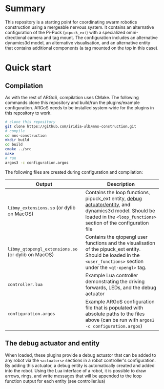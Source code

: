 # Summary
This repository is a starting point for coordinating swarm robotics construction using a mergeable nervous system. It contains an alternative configuration of the Pi-Puck (`pipuck_ext`) with a specialized omni-directional camera and tag mount. The configuration includes an alternative dynamics3d model, an alternative visualisation, and an alternative entity that contains additional components (a tag mounted on the top in this case).

# Quick start

## Compilation
As with the rest of ARGoS, compilation uses CMake. The following commands clone this repository and build/run the plugins/example configuration. ARGoS needs to be installed system-wide for the plugins in this repository to work.

```sh
# clone this repository
git clone https://github.com/iridia-ulb/mns-construction.git
# compile
cd mns-construction
mkdir build
cd build
cmake ../src
make
# run
argos3 -c configuration.argos
```

The following files are created during configuration and compilation:


| Output                                             | Description                                                                                                                                                               |
|----------------------------------------------------|---------------------------------------------------------------------------------------------------------------------------------------------------------------------------|
| `libmy_extensions.so` (or dylib on MacOS)          | Contains the loop functions, pipuck_ext entity, [debug actuator/entity](#the-debug-actuator-and-entity), and dynamics3d model. Should be loaded in the `<loop_functions>` section of the configuration file |
| `libmy_qtopengl_extensions.so` (or dylib on MacOS) | Contains the qtopengl user functions and the visualisation of the pipuck_ext entity. Should be loaded in the `<user_functions>` section under the `<qt-opengl>` tag.      |
| `controller.lua`                                   | Example Lua controller demonstrating the driving forwards, LEDs, and the debug actuator                                                                                   |
| `configuration.argos`                                | Example ARGoS configuration file that is populated with absolute paths to the files above (can be run with `argos3 -c configuration.argos`)                               |

## The debug actuator and entity
When loaded, these plugins provide a debug actuator that can be added to any robot via the `<actuators>` sections in a robot controller's configuration. By adding this actuator, a debug entity is automatically created and added into the robot. Using the Lua interface of a robot, it is possible to draw arrows, rings, and write messages that will be appended to the loop function output for each entity (see controller.lua)

